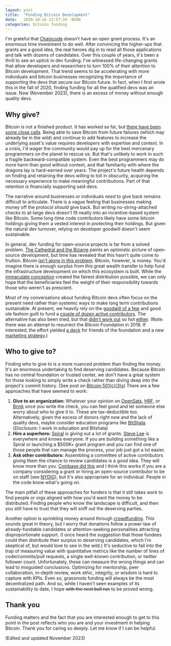 ```yaml
---
layout: post
title:  "Funding Bitcoin Development"
date:   2020-10-16 12:57:39 -0500
categories: bitcoin funding
---
```


I'm grateful that [Chaincode](https://chaincode.com/) doesn't have an open grant process. It's an enormous time investment to do well. After convincing the higher-ups that grants are a good idea, the real heroes dig in to read all those applications and talk with dozens of candidates. Over this couple of years, it's been a thrill to see an uptick in dev funding. I've witnessed life-changing grants that allow developers and researchers to turn 100% of their attention to Bitcoin development. That trend seems to be accelerating with more individuals and bitcoin businesses recognizing the importance of supporting the devs that secure our Bitcoin future. In fact, when I first wrote this in the fall of 2020, finding funding for all the qualified devs was an issue. Now (November 2023), there is an excess of money without enough quality devs.

## Why give?

Bitcoin is not a finished product. It has worked so far, but [there have been some close calls](https://en.wikipedia.org/wiki/List_of_bitcoin_forks#Unintended_hard_forks). Being able to save Bitcoin from future failures (which may already be in the wild) and continue to add features to increase the underlying asset's value requires developers with expertise and context. In a crisis, I'd wager the community would pay up for the best mercenary programmers on the planet to rescue us. But that's unlikely to work in such a fragile backward-compatible system. Even the best programmers may do more harm than good without context, and that familiarity with where the dragons lay is hard-earned over years. The project's future health depends on finding and retaining the devs willing to toil in obscurity, acquiring the necessary experience to make meaningful contributions. Part of that retention is financially supporting said devs.

The narrative around businesses or individuals _need_ to give back remains difficult to articulate. There is a vague feeling that businesses making money off the protocol _should_ give back. But writing no-string-attached checks to at-large devs doesn't fit neatly into an incentive-based system like Bitcoin. Some long-time code contributors likely have some bitcoin holdings giving them a vested interest in protecting their holdings. But given the natural dev turnover, relying on developer goodwill doesn't seem sustainable.

In general, dev funding for open-source projects is far from a solved problem. [The Cathedral and the Bizarre](https://en.wikipedia.org/wiki/The_Cathedral_and_the_Bazaar) paints an optimistic picture of open-source development, but time has revealed that this hasn't quite come to fruition. Bitcoin [isn't alone in this problem](https://blog.filippo.io/professional-maintainers/). Bitcoin, however, is money. You'd imagine there is enough surplus from this great wealth transfer to help fund the infrastructure development on which this ecosystem is built. While the [immaculate conception](https://blog.picks.co/bitcoins-distribution-was-fair-e2ef7bbbc892#b857) created the fairest distribution possible, we can only hope that the beneficiaries feel the weight of their responsibility towards those who weren't as prescient.

Most of my conversations about funding Bitcoin devs often focus on the present need rather than systemic ways to make long term contributions sustainable. At present, we heavily rely on the [goodwill of a few](https://blog.bitmex.com/who-funds-bitcoin-development/) and good ole fashion guilt to fund a [couple of dozen active contributors](https://github.com/bitcoin/bitcoin/graphs/contributors?from=2019-09-28&to=2020-09-28&type=c). The alternative has also been tried, but that [didn't work out](https://blog.bitmex.com/the-bitcoin-foundation/) so hot [either](https://theb.foundation/). (Note: there was an attempt to resurrect the Bitcoin Foundation in 2018. If interested, the effort yielded [a deck](https://drive.google.com/file/d/1gEaWlrwcmawrakWgjIn5Djuq3SdFc6Zn/view) for friends of the foundation and a new [marketing strategy](https://drive.google.com/file/d/1V9PuC7p2bYEAhHqKVO9z1oa_8M-qKg1w/view?usp=sharing).)

## Who to give to?

Finding who to give to is a more nuanced problem than finding the money.  It's an enormous undertaking to find deserving candidates. Because Bitcoin has no central foundation or trusted center, we don't have a great system for those looking to simply write a check rather than diving deep into the project's commit history. (See post on [Bitcoin 501(c)(3)s](/bitcoin/501(c)(3)/funding/501c3s-for-bitcoin/)) There are a few approaches that have seemed to work:

1. **Give to an organization:** Whatever your opinion on [OpenSats](https://opensats.org/), [HRF](https://hrf.org/donate-bitcoin/), or [Brink](https://brink.dev) once you write the check, you can feel good and let someone else worry about who to give it to. These are tax-deductible too. Alternatively, given the excess of donors right now and the lack of quality devs, maybe consider education programs like [BitShala](https://www.bitshala.org/). (*Disclosure*: I work in education and Bitshala)
2. **Hire a superhero:** [Spiral](https://spiral.xyz/) is giving out a lot of grants. [Steve Lee](https://spiral.xyz/#team) is everywhere and knows everyone. If you are building something like a Spiral or launching a $500K+ grant program and you can find one of those people that can manage the process, your job just got a lot easier.
3. **Ask other contributors:** Assembling a committee of active contributors giving them the chance to review candidates is a good idea. They will know more than you. [Coinbase did this](https://blog.coinbase.com/coinbase-will-sponsor-two-bitcoin-core-developers-with-first-crypto-community-fund-grants-cf55a3a520a3) and I think this works if you are a company considering a grant or hiring an open-source contributor to be on staff (see [NYDIG](https://github.com/jamesob)), but it's also appropriate for an individual. People in the code know what's going on.

The main pitfall of these approaches for funders is that it still takes work to find people or orgs aligned with how you'd want the money to be distributed. Finding people who know the landscape is difficult, and then you still have to trust that they will sniff out the deserving parties.

Another option is sprinkling money around through [crowdfunding](https://opensats.org/projects). This sounds great in theory, but I worry that donations follow a power-law of already-fundable candidates or attention-seeking personalities attracting disproportionate support. (I once heard the suggestion that those fundees could then distribute their surplus to deserving candidates, which I'm skeptical of, but would love to see in the wild.) It's seductive to fall into the trap of measuring value with quantitative metrics like the number of lines of code/commits/pull requests, a single well-known contribution, or twitter follower count. Unfortunately, these can measure the wrong things and can lead to misguided conclusions. Optimizing for mentorship, peer collaboration, in-depth review, work ethic, integrity, or wisdom is hard to capture with KPIs. Even so, grassroots funding will always be the most decentralized path. And so, while I haven't seen examples of its sustainability to date, I hope ~~with the next bull run~~ to be proved wrong.

## Thank you

Funding matters and the fact that you are interested enough to get to this point in the post reflects who you are and your investment in helping Bitcoin. Thank you for caring so deeply. Let me know if I can be helpful.

(Edited and updated November 2023)
